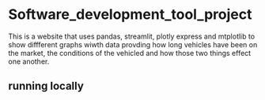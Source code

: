 # Software_development_tool_project
This is a website that uses pandas, streamlit, plotly express and mtplotlib to show diffferent graphs wiwth data provding how long vehicles have been on the market, the conditions of the vehicled and how those two things effect one another. 



## running locally 